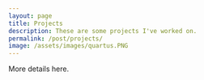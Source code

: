 ```yaml
---
layout: page
title: Projects
description: These are some projects I've worked on.
permalink: /post/projects/
image: /assets/images/quartus.PNG
---
```

More details here.